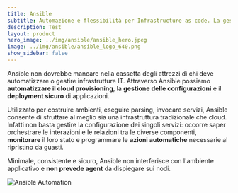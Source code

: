 ```yaml
---
title: Ansible
subtitle: Automazione e flessibilità per Infrastructure-as-code. La gestione dei tuoi asset IT, human-readable & machine readable.
description: Test
layout: product
hero_image: ../img/ansible/ansible_hero.jpeg
image: ../img/ansible/ansible_logo_640.png
show_sidebar: false
---
```

Ansible non dovrebbe mancare nella cassetta degli attrezzi di chi deve automatizzare o gestire infrastrutture IT. Attraverso Ansible possiamo **automatizzare il cloud provisioning**, la **gestione delle configurazioni** e il **deployment sicuro** di applicazioni.

Utilizzato per costruire ambienti, eseguire parsing, invocare servizi, Ansible consente di sfruttare al meglio sia una infrastruttura tradizionale che cloud. Infatti non basta gestire la configurazione dei singoli servizi: occorre saper orchestrare le interazioni e le relazioni tra le diverse componenti, **monitorare** il loro stato e programmare le **azioni automatiche** necessarie al ripristino da guasti.

Minimale, consistente e sicuro, Ansible non interferisce con l'ambiente applicativo e **non prevede agent** da dispiegare sui nodi.

![Ansible Automation](../img/ansible/ansible_automation.jpg)
